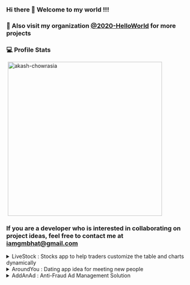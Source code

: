 ### Hi there 👋 Welcome to my world !!!

### 🏢 Also visit my organization [@2020-HelloWorld](https://github.com/2020-HelloWorld) for more projects 
<!--
**Ghanashyam-Bhat/Ghanashyam-Bhat** is a ✨ _special_ ✨ repository because its `README.md` (this file) appears on your GitHub profile.

Here are some ideas to get you started:


- 🔭 I’m currently working on ...
- 🌱 I’m currently learning ...
- 👯 I’m looking to collaborate on ...
- 🤔 I’m looking for help with ...
- 💬 Ask me about ...
- 📫 How to reach me: ...
- 😄 Pronouns: ...
- ⚡ Fun fact: ...

-->

### 💻 Profile Stats 

<p>&nbsp;<img align="center" src="https://github-readme-stats.vercel.app/api?username=Ghanashyam-Bhat&show_icons=true&locale=en" alt="akash-chowrasia" width="410" /></p>

### If you are a developer who is interested in collaborating on project ideas, feel free to contact me at iamgmbhat@gmail.com

<details>
  <summary>
    LiveStock : Stocks app to help traders customize the table and charts dynamically
  </summary>
  
  <br/>
  
  **Introduction:**
  LiveStock is an innovative stocks app that offers traders a dynamic and customizable way to visualize and analyze live stocks data. Our app provides the ability to apply your own mathematics on the existing rows of the live stocks data and create new tables and graphs dynamically.

  **Purpose:**
  The purpose of LiveStock is to provide traders with a more flexible and personalized way to analyze stocks data. By allowing users to customize their own graphs and tables, our app can help traders to better understand market trends and make more informed decisions about their investments.

  **Target Audience:**
  Our target audience is primarily active traders who are looking for a more advanced way to analyze and visualize live stocks data. This includes day traders, swing traders, and other experienced traders who require a high level of customization and flexibility in their analysis.

  **Key Features:**
  1. Customizable Graphs: Our app provides the ability to create custom graphs and charts using the live stocks data. Users can apply their own mathematics and formulas to the data to create personalized graphs that best suit their trading strategies.
  2. Dynamic Tables: Our app allows users to create dynamic tables that update in real-time with live data. Users can apply their own filters and formulas to the data to create custom tables that provide a more detailed view of the stocks data.
  3. User-Friendly Interface: LiveStock has a simple and intuitive interface that is easy to navigate and use. Users can quickly and easily create custom graphs and tables using the app's drag-and-drop functionality.
  4. Real-Time Data: Our app provides real-time data on the stock market, so traders can make informed decisions based on the most up-to-date information.

  **Benefits:**
  1. Personalized Analysis: LiveStock allows traders to create personalized graphs and tables that best suit their trading strategies, providing a more effective way to analyze stocks data.
  2. Increased Flexibility: Our app offers a high level of customization and flexibility, allowing traders to apply their own mathematics and formulas to the live stocks data.
  3. Real-Time Data: LiveStock provides real-time data on the stock market, so traders can make informed decisions based on the most up-to-date information.
  4. User-Friendly Interface: The app has a simple and intuitive interface that is easy to navigate and use, making it accessible to traders of all levels of experience.

  **Conclusion:**
  In conclusion, LiveStock is a powerful and innovative stocks app that offers traders a more personalized and flexible way to analyze and visualize live stocks data. With its customizable graphs and tables, real-time data, and user-friendly interface, LiveStock is poised to become a must-have tool for active traders looking to make informed investment decisions.
  
**To stand out among its competitors, the LiveStock app can focus on offering unique and valuable features that are not found in other similar apps. Here are a few suggestions:**
  1. Simplified interface: While customization and flexibility are crucial, the app's interface should be intuitive and easy to use, even for traders with minimal technical expertise. The app can achieve this by offering a simplified and user-friendly interface that streamlines the customization process.
  2. Real-time alerts: The LiveStock app can offer real-time alerts for traders, such as when a stock reaches a particular price, to help them make timely investment decisions.
  3. Machine learning capabilities: The app can leverage machine learning algorithms to provide predictive insights, trend analysis, and personalized recommendations to traders based on their past performance and investment history.
  4. Seamless integration with brokers: The app can offer seamless integration with popular brokerage platforms to allow traders to execute trades without leaving the app.
  5. Competitive pricing: Offering a competitive pricing model that is more affordable than other similar apps can attract more traders to use the app.

</details> 

<details>
  <summary>
    AroundYou : Dating app idea for meeting new people
  </summary>
  
  <br/>
  
**Introduction**
AroundYou is a dating app designed to help singles meet and connect with each other in social settings, such as clubs and cafes. The app utilizes ad-hoc network communication technology to list all the singles in the range of the user's phone and send them requests to connect. This approach aims to make it easier for singles to discover potential matches in their immediate vicinity and approach them more comfortably.

 **Objectives**
The main objectives of AroundYou are to:
1. Connect singles in social settings based on their proximity to each other
2. Provide a more convenient and comfortable way to approach potential matches
3. Increase the chances of successful connections by providing a more targeted and location-based matching system
4. Create a user-friendly and secure environment for dating and socializing
  
**Target Audience**
AroundYou targets singles who are looking for a more convenient and comfortable way to meet new people in social settings. The app is suitable for individuals of all ages who are comfortable with using technology to enhance their dating and socializing experiences.

**Key Features**
The main features of AroundYou include:
1. Ad-hoc network communication technology to detect singles in the user's proximity
2. Request-based connection system to allow users to approach potential matches more comfortably
3. User profiles with personal information, photos, and interests
4. Chat functionality to enable users to communicate with each other within the app
5. Location-based matching system to connect users with compatible matches in their vicinity
6. User privacy and security measures to ensure a safe and secure environment for dating and socializing
  
**Development Plan**
The development plan for AroundYou includes the following milestones:
1. Initial design and prototyping of the app's user interface and user experience
2. Development of the ad-hoc network communication technology and location-based matching system
3. Integration of the chat functionality and user profile features
4. Testing and optimization of the app's performance, user engagement, and security measures
5. Launch of the app on the App Store and Google Play Store
6. Ongoing maintenance and updates to enhance the app's functionality, user experience, and security measures
  
**Business Model**
1. AroundYou's business model includes the following revenue streams:
2. Freemium model with basic features available for free and premium features available for a subscription fee
3. In-app advertising to generate revenue from relevant third-party advertisers
4. Sponsorship and partnerships with social and dating events to promote the app and increase user engagement
  
**Conclusion**
AroundYou is a dating app that utilizes ad-hoc network communication technology to connect singles in social settings. The app's key features, including location-based matching, request-based connections, and user privacy and security measures, aim to provide a more convenient and comfortable way to meet new people and enhance socializing experiences. With a well-planned development and marketing strategy, AroundYou has the potential to become a popular and successful dating app.
  
</details> 

<details> 

  <summary>
 AddAnAd : Anti-Fraud Ad Management Solution
  </summary>

  <br/>

 **Introduction:**

AddAnAd is a revolutionary anti-fraud ad management solution that empowers advertisers and website owners to protect their investments and ensure genuine engagement with their ads. By combining advanced fraud prevention algorithms with customizable ad delivery, AddAnAd offers a comprehensive platform for optimizing ad campaigns while maintaining the integrity of each engagement.

 **Objective:**

The primary objective of AddAnAd is to provide advertisers and website owners with a secure and customizable platform for managing and delivering ads. Our focus is on preventing ad fraud through real-time monitoring and authentication, while also enabling advertisers to tailor their ads to specific audiences and objectives.

 **Target Audience:**

AddAnAd is designed to serve the following target audiences:

1. **Advertisers:** Brands, businesses, and marketers seeking to reach their target audiences effectively while minimizing the risk of ad fraud.
2. **Website Owners:** Publishers and website administrators who want to offer a reliable ad platform to advertisers and ensure genuine user interactions.
3. **Ad Agencies:** Agencies responsible for managing ad campaigns for clients, who can benefit from advanced fraud prevention tools and customization options.

 **Key Features:**

1. **Ad Fraud Prevention:** AddAnAd employs advanced algorithms to monitor incoming ad traffic in real-time, detecting and preventing fraudulent clicks and impressions.
2. **Customization:** Advertisers can tailor their ad content and redirection routes based on their campaign goals, ensuring a personalized and engaging ad experience.
3. **API Integration:** AddAnAd provides a user-friendly npm package that seamlessly integrates with websites, allowing easy rendering of ads and real-time fraud prevention.
4. **Dynamic Updates:** Advertisers can modify ad content and targeting parameters on the fly, without disrupting the ongoing campaigns.
5. **Real-Time Analytics:** Detailed analytics dashboards provide insights into ad performance, user engagement, and fraud prevention statistics.
6. **User-Friendly Interface:** The web portal offers an intuitive dashboard for advertisers to manage their campaigns, customize ads, and track results.

 **Development Plans:**

1. **Phase 1 - Core Development:**
   - Develop the npm package with API integration capabilities.
   - Implement real-time ad traffic monitoring and fraud prevention algorithms.
   - Create a web portal for advertisers and website owners to register and access their accounts.

2. **Phase 2 - Customization and Analytics:**
   - Integrate customization features, allowing advertisers to create and modify ad content.
   - Develop real-time analytics dashboards for monitoring campaign performance and engagement metrics.
   
3. **Phase 3 - Dynamic Updates and Scaling:**
   - Implement dynamic ad updates without disrupting ongoing campaigns.
   - Scale infrastructure to handle increased traffic and user activity.
   
 **Business Model:**

AddAnAd operates on a subscription-based business model:

1. **Basic Tier:** Free plan with limited features and ad impressions, aimed at small website owners and advertisers.
2. **Pro Tier:** Monthly subscription offering advanced fraud prevention, customization, and analytics features.
3. **Enterprise Tier:** Tailored solutions for large advertisers, agencies, and high-traffic websites, with custom pricing based on their specific requirements.

 **Conclusion:**

AddAnAd is poised to revolutionize the ad management landscape by offering a holistic solution that tackles ad fraud while empowering advertisers with customization options. With our commitment to data security, user-friendly interfaces, and real-time monitoring, AddAnAd is set to become an essential tool for businesses looking to maximize their ad campaign effectiveness and ROI.

</details> 
